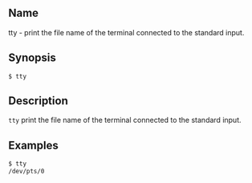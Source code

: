 ## Name

tty - print the file name of the terminal connected to the standard input.

## Synopsis

```**sh**
$ tty
```

## Description

`tty` print the file name of the terminal connected to the standard input.

## Examples

```sh
$ tty
/dev/pts/0
```
